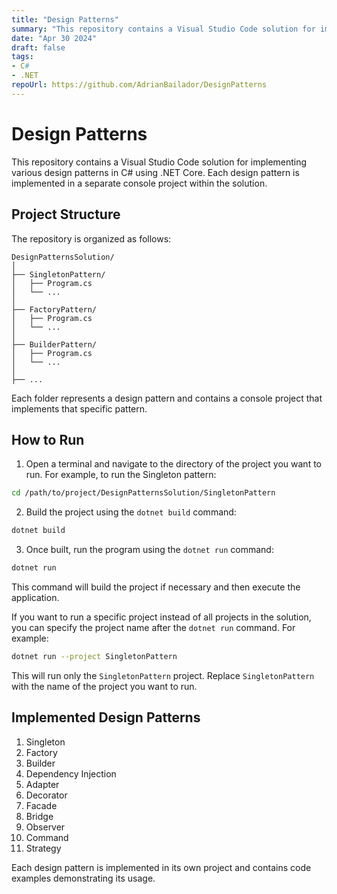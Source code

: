 ```yaml
---
title: "Design Patterns"
summary: "This repository contains a Visual Studio Code solution for implementing various design patterns in C# using .NET Core. Each design pattern is implemented in a separate console project within the solution."
date: "Apr 30 2024"
draft: false
tags:
- C#
- .NET
repoUrl: https://github.com/AdrianBailador/DesignPatterns
---
```



# Design Patterns

This repository contains a Visual Studio Code solution for implementing various design patterns in C# using .NET Core. Each design pattern is implemented in a separate console project within the solution.

## Project Structure

The repository is organized as follows:

```
DesignPatternsSolution/
│
├── SingletonPattern/
│   ├── Program.cs
│   └── ...
│
├── FactoryPattern/
│   ├── Program.cs
│   └── ...
│
├── BuilderPattern/
│   ├── Program.cs
│   └── ...
│
├── ...
```

Each folder represents a design pattern and contains a console project that implements that specific pattern.

## How to Run

1. Open a terminal and navigate to the directory of the project you want to run. For example, to run the Singleton pattern:

```bash
cd /path/to/project/DesignPatternsSolution/SingletonPattern
```

2. Build the project using the `dotnet build` command:

```bash
dotnet build
```

3. Once built, run the program using the `dotnet run` command:

```bash
dotnet run
```

This command will build the project if necessary and then execute the application.

If you want to run a specific project instead of all projects in the solution, you can specify the project name after the `dotnet run` command. For example:

```bash
dotnet run --project SingletonPattern
```

This will run only the `SingletonPattern` project. Replace `SingletonPattern` with the name of the project you want to run.

## Implemented Design Patterns

1. Singleton
2. Factory
3. Builder
4. Dependency Injection
5. Adapter
6. Decorator
7. Facade
8. Bridge
9. Observer
10. Command
11. Strategy

Each design pattern is implemented in its own project and contains code examples demonstrating its usage.

